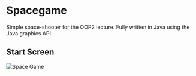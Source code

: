 # Spacegame #

Simple space-shooter for the OOP2 lecture. Fully written in Java using the Java graphics API.

## Start Screen ##
![Space Game](http://i.imgur.com/uD1Q8R6.png)

